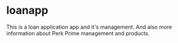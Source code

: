 # loanapp
This is a loan application app and it's management.
And also more information about Perk Prime management and products.
